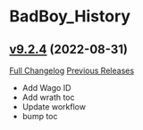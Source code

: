 # BadBoy_History

## [v9.2.4](https://github.com/funkydude/BadBoy_History/tree/v9.2.4) (2022-08-31)
[Full Changelog](https://github.com/funkydude/BadBoy_History/compare/v9.2.3...v9.2.4) [Previous Releases](https://github.com/funkydude/BadBoy_History/releases)

- Add Wago ID  
- Add wrath toc  
- Update workflow  
- bump toc  
